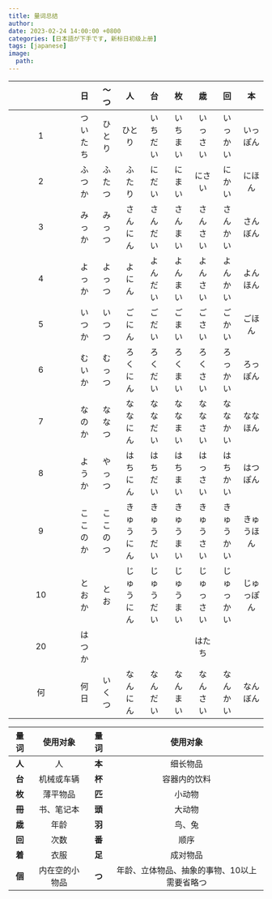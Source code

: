 ```yaml
---
title: 量词总结
author: 
date: 2023-02-24 14:00:00 +0800
categories: [日本語が下手です, 新标日初级上册]
tags: [japanese]
image:
  path:
---
```


| 　　　　　　　 | **日** | **～つ** | **人** | **台** | **枚** | **歳** | **回** | **本** |
|:-------------:|:-----:|:------:|:-----:|:-----:|:-----:|:-----:|:-----:|:-----:|
| 1             | ついたち  | ひとり    | ひとり   | いちだい  | いちまい  | いっさい  | いっかい  | いっぽん  |
| 2             | ふつか   | ふたつ    | ふたり   | にだい   | にまい   | にさい   | にかい   | にほん   |
| 3             | みっか   | みっつ    | さんにん  | さんだい  | さんまい  | さんさい  | さんかい  | さんぼん  |
| 4             | よっか   | よっつ    | よにん   | よんだい  | よんまい  | よんさい  | よんかい  | よんほん  |
| 5             | いつか   | いつつ    | ごにん   | ごだい   | ごまい   | ごさい   | ごかい   | ごほん   |
| 6             | むいか   | むっつ    | ろくにん  | ろくだい  | ろくまい  | ろくさい  | ろっかい  | ろっぽん  |
| 7             | なのか   | ななつ    | ななにん  | ななだい  | ななまい  | ななさい  | ななかい  | ななほん  |
| 8             | ようか   | やっつ    | はちにん  | はちだい  | はちまい  | はっさい  | はちかい  | はつぽん  |
| 9             | ここのか  | ここのつ   | きゅうにん | きゅうだい | きゅうまい | きゅうさい | きゅうかい | きゅうほん |
| 10            | とおか   | とお     | じゅうにん | じゅうだい | じゅうまい | じゅっさい | じゅっかい | じゅっぽん |
| 20            | はつか   |        |       |       |       | はたち   |       |       |
| 何             | 何日    | いくつ    | なんにん  | なんだい  | なんまい  | なんさい  | なんかい  | なんぼん  |

| **量词** | **使用对象** | **量词** | **使用对象**                |
|:------:|:--------:|:------:|:-----------------------:|
| **人**  | 人        | **本**      | 细长物品                    |
| **台**  | 机械或车辆    | **杯**      | 容器内的饮料                  |
| **枚**  | 薄平物品     | **匹**      | 小动物                     |
| **冊**  | 书、笔记本    | **頭**      | 大动物                     |
| **歳**  | 年龄       | **羽**      | 鸟、兔                     |
| **回**  | 次数       | **番**      | 顺序                      |
| **着**  | 衣服       | **足**      | 成对物品                    |
| **個**  | 内在空的小物品  | **つ**      | 年龄、立体物品、抽象的事物、10以上需要省略つ |
